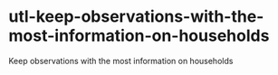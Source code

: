 # utl-keep-observations-with-the-most-information-on-households
Keep observations with the most information on households 
